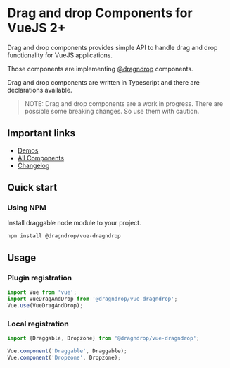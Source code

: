 # Drag and drop Components for VueJS 2+

Drag and drop components provides simple API to handle drag and drop functionality for VueJS applications.

Those components are implementing [@dragndrop](https://github.com/lrembacz/dragndrop) components.

Drag and drop components are written in Typescript and there are declarations available.

> NOTE: Drag and drop components are a work in progress. There are possible some breaking changes. So use them with caution.

## Important links

- [Demos](https://dragndrop.lukaszrembacz.pl/examples/)
- [All Components](packages/)
- [Changelog](./CHANGELOG.md)

## Quick start

### Using NPM

Install draggable node module to your project.

```
npm install @dragndrop/vue-dragndrop
```

## Usage

### Plugin registration

```javascript
import Vue from 'vue';
import VueDragAndDrop from '@dragndrop/vue-dragndrop';
Vue.use(VueDragAndDrop);
```

### Local registration

```javascript
import {Draggable, Dropzone} from '@dragndrop/vue-dragndrop';

Vue.component('Draggable', Draggable);
Vue.component('Dropzone', Dropzone);

```